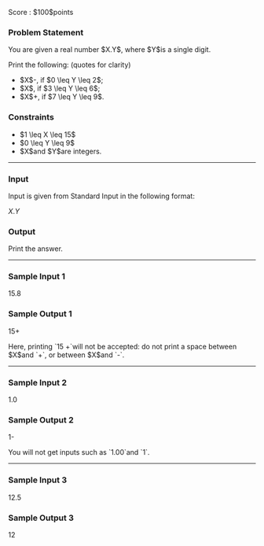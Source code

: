
<div>

<span>

<span>

<p>
Score : $100$points
</p>

<div>

<section>

### **Problem Statement**

<p>
You are given a real number $X.Y$, where $Y$is a single digit.
</p>

<p>
Print the following: (quotes for clarity)
</p>

<ul>

<li>
$X$-, if $0 \leq Y \leq 2$;
</li>

<li>
$X$, if $3 \leq Y \leq 6$;
</li>

<li>
$X$+, if $7 \leq Y \leq 9$.
</li>

</ul>

</section>

</div>

<div>

<section>

### **Constraints**

<ul>

<li>
$1 \leq X \leq 15$
</li>

<li>
$0 \leq Y \leq 9$
</li>

<li>
$X$and $Y$are integers.
</li>

</ul>

</section>

</div>

---

<div>

<div>

<section>

### **Input**

<p>
Input is given from Standard Input in the following format:
</p>

<div>

$X.Y$
</div>

</section>

</div>

<div>

<section>

### **Output**

<p>
Print the answer.
</p>

</section>

</div>

</div>

---

<div>

<section>

### **Sample Input 1**

<div>

15.8

</div>

</section>

</div>

<div>

<section>

### **Sample Output 1**

<div>

15+

</div>

<p>
Here, printing `15 +`will not be accepted: do not print a space between $X$and `+`, or between $X$and `-`.
</p>

</section>

</div>

---

<div>

<section>

### **Sample Input 2**

<div>

1.0

</div>

</section>

</div>

<div>

<section>

### **Sample Output 2**

<div>

1-

</div>

<p>
You will not get inputs such as `1.00`and `1`.
</p>

</section>

</div>

---

<div>

<section>

### **Sample Input 3**

<div>

12.5

</div>

</section>

</div>

<div>

<section>

### **Sample Output 3**

<div>

12

</div>

</section>

</div>

</span>

</span>

</div>
